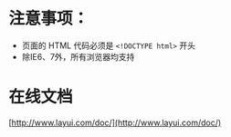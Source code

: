 # 注意事项：
* 页面的 HTML 代码必须是 `<!DOCTYPE html>` 开头
* 除IE6、7外，所有浏览器均支持

# 在线文档
[http://www.layui.com/doc/](http://www.layui.com/doc/)
